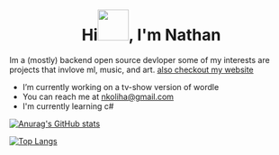 <h1 align="center">Hi<img src="https://github.com/mitul3737/mitul3737/blob/main/Wave.gif" height="55px" width="55px">, I'm Nathan</h1>

Im a (mostly) backend open source devloper 
some of my interests are projects that invlove ml, music, and art.
<a href="superpotato9.com"> also checkout my website </a>


- I’m currently working on a tv-show version of wordle 
- You can reach me at nkoliha@gmail.com
- I'm currently learning c# 




[![Anurag's GitHub stats](https://github-readme-stats.vercel.app/api?username=superpotato9)](https://github.com/anuraghazra/github-readme-stats)

[![Top Langs](https://github-readme-stats.vercel.app/api/top-langs/?username=superpotato9&layout=compact)](https://github.com/anuraghazra/github-readme-stats)
